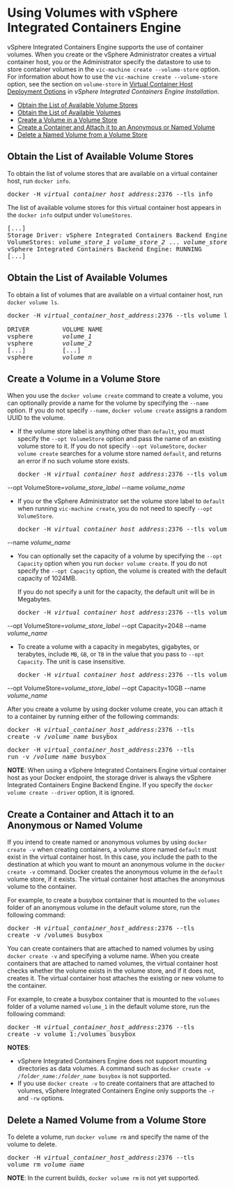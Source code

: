 # Using Volumes with vSphere Integrated Containers Engine #

vSphere Integrated Containers Engine supports the use of container volumes. When you create or the vSphere Administrator creates a virtual container host, you or the Administrator specify the datastore to use to store container volumes in the `vic-machine create --volume-store` option. For information about how to use the `vic-machine create --volume-store` option, see the section on `volume-store` in [Virtual Container Host Deployment Options](../vic_installation/vch_installer_options.html#volume-store) in *vSphere Integrated Containers Engine Installation*.  

- [Obtain the List of Available Volume Stores](#list_vs) 
- [Obtain the List of Available Volumes](#list_vols)
- [Create a Volume in a Volume Store](#create_vol)
- [Create a Container and Attach it to an Anonymous or Named Volume](#create_container)
- [Delete a Named Volume from a Volume Store](#delete_vol) 

<a name="list_vs"></a>
## Obtain the List of Available Volume Stores ##

To obtain the list of volume stores that are available on a virtual container host, run `docker info`.

<pre>docker -H <i>virtual_container_host_address</i>:2376 --tls info</pre>

The list of available volume stores for this virtual container host appears in the `docker info` output under `VolumeStores`.

<pre>[...]
Storage Driver: vSphere Integrated Containers Backend Engine
VolumeStores: <i>volume_store_1</i> <i>volume_store_2</i> ... <i>volume_store_n</i>
vSphere Integrated Containers Backend Engine: RUNNING
[...]</pre>

<a name="list_vols"></a>
## Obtain the List of Available Volumes ##

To obtain a list of volumes that are available on a virtual container host, run `docker volume ls`.

<pre>docker -H <i>virtual_container_host_address</i>:2376 --tls volume ls

DRIVER         VOLUME NAME
vsphere        <i>volume_1</i>
vsphere        <i>volume_2</i>
[...]          [...]
vsphere        <i>volume_n</i></pre>

<a name="create_vol"></a>
## Create a Volume in a Volume Store ##

When you use the `docker volume create` command to create a volume, you can optionally provide a name for the volume by specifying the `--name` option. If you do not specify `--name`, `docker volume create` assigns a random UUID to the volume.

- If the volume store label is anything other than `default`, you must specify the `--opt VolumeStore` option and pass the name of an existing volume store to it. If you do not specify `--opt VolumeStore`, `docker volume create` searches for a volume store named `default`, and returns an error if no such volume store exists. 

  <pre>docker -H <i>virtual_container_host_address</i>:2376 --tls volume create 
--opt VolumeStore=<i>volume_store_label</i> 
--name <i>volume_name</i></pre>

- If you or the vSphere Administrator set the volume store label to `default` when running `vic-machine create`, you do not need to specify `--opt VolumeStore`.

  <pre>docker -H <i>virtual_container_host_address</i>:2376 --tls volume create 
--name <i>volume_name</i></pre>

- You can optionally set the capacity of a volume by specifying the `--opt Capacity` option when you run `docker volume create`. If you do not specify the `--opt Capacity` option, the volume is created with the default capacity of 1024MB. 

  If you do not specify a unit for the capacity, the default unit will be in Megabytes.
  <pre>docker -H <i>virtual_container_host_address</i>:2376 --tls volume create 
--opt VolumeStore=<i>volume_store_label</i> 
--opt Capacity=2048
--name <i>volume_name</i></pre>
- To create a volume with a capacity in megabytes, gigabytes, or terabytes, include `MB`, `GB`, or `TB` in the value that you pass to `--opt Capacity`. The unit is case insensitive.

  <pre>docker -H <i>virtual_container_host_address</i>:2376 --tls volume create 
--opt VolumeStore=<i>volume_store_label</i> 
--opt Capacity=10GB
--name <i>volume_name</i></pre>

After you create a volume by using docker volume create, you can attach it to a container by running either of the following commands:

<pre>docker -H <i>virtual_container_host_address</i>:2376 --tls 
create -v /<i>volume_name</i> busybox</pre>
<pre>docker -H <i>virtual_container_host_address</i>:2376 --tls 
run -v /<i>volume_name</i> busybox</pre>

**NOTE**: When using a vSphere Integrated Containers Engine virtual container host as your Docker endpoint, the storage driver is always the vSphere Integrated Containers Engine Backend Engine. If you specify the `docker volume create --driver` option, it is ignored.

<a name="create_container"></a>
## Create a Container and Attach it to an Anonymous or Named Volume ##

If you intend to create named or anonymous volumes by using `docker create -v` when creating containers, a volume store named `default` must exist in the virtual container host. In this case, you include the path to the destination at which you want to mount an anonymous volume in the `docker create -v` command. Docker creates the anonymous volume in the `default` volume store, if it exists. The virtual container host attaches the anonymous volume to the container.

For example, to create a busybox container that is mounted to the `volumes` folder of an anonymous volume in the default volume store, run the following command:

<pre>docker -H <i>virtual_container_host_address</i>:2376 --tls 
create -v /volumes busybox</pre>

You can create containers that are attached to named volumes by using `docker create -v` and specifying a volume name. When you create containers that are attached to named volumes, the virtual container host checks whether the volume exists in the volume store, and if it does not, creates it. The virtual container host attaches the existing or new volume to the container.

For example, to create a busybox container that is mounted to the `volumes` folder of a volume named `volume_1` in the default volume store, run the following command:

<pre>docker -H <i>virtual_container_host_address</i>:2376 --tls 
create -v volume_1:/volumes busybox</pre>

**NOTES**: 
- vSphere Integrated Containers Engine does not support mounting directories as data volumes. A command such as <code>docker create -v /<i>folder_name</i>:/<i>folder_name</i> busybox</code> is not supported.
- If you use `docker create -v` to create containers that are attached to volumes, vSphere Integrated Containers Engine only supports the `-r` and `-rw` options.

<a name="delete_vol"></a>
## Delete a Named Volume from a Volume Store ##
To delete a volume, run `docker volume rm` and specify the name of the volume to delete.
<pre>docker -H <i>virtual_container_host_address</i>:2376 --tls 
volume rm <i>volume_name</i></pre>

**NOTE**: In the current builds, `docker volume rm` is not yet supported.
